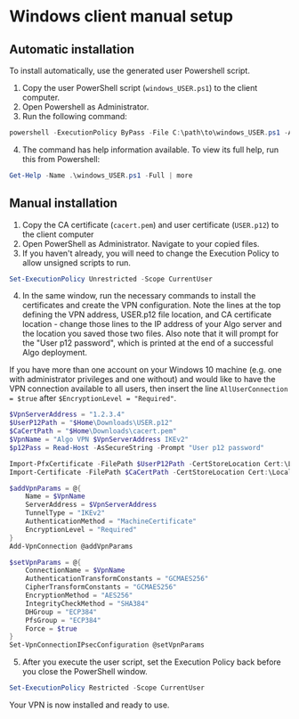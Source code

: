 # Windows client manual setup

## Automatic installation

To install automatically, use the generated user Powershell script.

1. Copy the user PowerShell script (`windows_USER.ps1`) to the client computer.
2. Open Powershell as Administrator.
3. Run the following command:
```powershell
powershell -ExecutionPolicy ByPass -File C:\path\to\windows_USER.ps1 -Add
```
4. The command has help information available. To view its full help, run this from Powershell:
```powershell
Get-Help -Name .\windows_USER.ps1 -Full | more
```

## Manual installation

1. Copy the CA certificate (`cacert.pem`) and user certificate (`USER.p12`) to the client computer
2. Open PowerShell as Administrator. Navigate to your copied files.
3. If you haven't already, you will need to change the Execution Policy to allow unsigned scripts to run.

```powershell
Set-ExecutionPolicy Unrestricted -Scope CurrentUser
```

4. In the same window, run the necessary commands to install the certificates and create the VPN configuration. Note the lines at the top defining the VPN address, USER.p12 file location, and CA certificate location - change those lines to the IP address of your Algo server and the location you saved those two files. Also note that it will prompt for the "User p12 password", which is printed at the end of a successful Algo deployment.

If you have more than one account on your Windows 10 machine (e.g. one with administrator privileges and one without) and would like to have the VPN connection available to all users, then insert the line `AllUserConnection = $true` after `$EncryptionLevel = "Required"`.

```powershell
$VpnServerAddress = "1.2.3.4"
$UserP12Path = "$Home\Downloads\USER.p12"
$CaCertPath = "$Home\Downloads\cacert.pem"
$VpnName = "Algo VPN $VpnServerAddress IKEv2"
$p12Pass = Read-Host -AsSecureString -Prompt "User p12 password"

Import-PfxCertificate -FilePath $UserP12Path -CertStoreLocation Cert:\LocalMachine\My -Password $p12Pass
Import-Certificate -FilePath $CaCertPath -CertStoreLocation Cert:\LocalMachine\Root

$addVpnParams = @{
    Name = $VpnName
    ServerAddress = $VpnServerAddress
    TunnelType = "IKEv2"
    AuthenticationMethod = "MachineCertificate"
    EncryptionLevel = "Required"
}
Add-VpnConnection @addVpnParams

$setVpnParams = @{
    ConnectionName = $VpnName
    AuthenticationTransformConstants = "GCMAES256"
    CipherTransformConstants = "GCMAES256"
    EncryptionMethod = "AES256"
    IntegrityCheckMethod = "SHA384"
    DHGroup = "ECP384"
    PfsGroup = "ECP384"
    Force = $true
}
Set-VpnConnectionIPsecConfiguration @setVpnParams

```

5. After you execute the user script, set the Execution Policy back before you close the PowerShell window.

```powershell
Set-ExecutionPolicy Restricted -Scope CurrentUser
```

Your VPN is now installed and ready to use.
